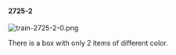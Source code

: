 #### 2725-2
![train-2725-2-0.png](https://github.com/lil-lab/nlvr/raw/master/nlvr/train/images/6/train-2725-2-0.png "train-2725-2-0.png")

There is a box with only 2 items of different color.